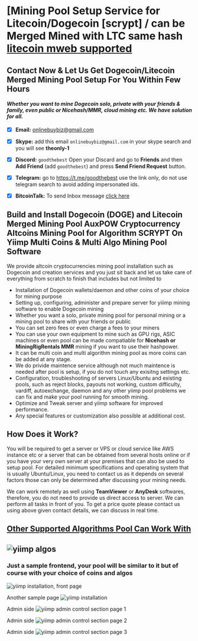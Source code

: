 # [Mining Pool Setup Service for Litecoin/Dogecoin [scrypt] / can be Merged Mined with LTC same hash [litecoin mweb supported](https://github.com/goodthebest/Setup-Dogecoin-Litecoin-Merged-Mining-Pool-for-your-Farm)

## Contact Now & Let Us Get Dogecoin/Litecoin Merged Mining Pool Setup For You Within Few Hours 
#### _Whether you want to mine Dogecoin solo, private with your friends & family, even public or Nicehash/MMR, cloud mining etc. We have solution for all._

- [x]   **Email:**  onlinebuybiz@gmail.com

- [x]  **Skype:**  add this email `onlinebuybiz@gmail.com` in your skype search and you will see **theonly-1**

- [x]  **Discord:** `goodthebest` Open your Discard and go to **Friends** and then **Add Friend** (add `goodthebest`) and press **Send Friend Request** button.

- [x]  **Telegram:** go to https://t.me/goodthebest use the link only, do not use telegram search to avoid adding impersonated ids.

- [x] **BitcoinTalk:** To send Inbox message [click here](https://bitcointalk.org/index.php?action=pm;sa=send;u=1782856)

Build and Install Dogecoin (DOGE) and Litecoin Merged Mining Pool AuxPOW Cryptocurrency Altcoins Mining Pool for Algorithm SCRYPT On Yiimp Multi Coins & Multi Algo Mining Pool Software
----------------

We provide altcoin cryptocurrencies mining pool installation such as Dogecoin and creation services and you just sit back and let us take care of everything from scratch to finish that includes but not limited to 

- Installation of Dogecoin wallets/daemon and other coins of your choice for mining purpose
- Setting up, configuring, administer and prepare server for yiiimp mining software to enable Dogecoin mining
- Whether you want a solo, private mining pool for personal mining or a mining pool to share with your friends or public
- You can set zero fees or even charge a fees to your miners
- You can use your own equipment to mine such as GPU rigs, ASIC machines or even pool can be made compatiable for **Nicehash or MiningRigRentals MMR** mining if you want to use their hashpower.
- It can be multi coin and multi algorithm mining pool as more coins can be added at any stage. 
- We do privide maintence service although not much maintence is needed after pool is setup, if you do not touch any exisitng settings etc.
- Configuration, troubleshooting of servers Linux/Ubuntu and existing pools, such as reject blocks, payouts not working, custom difficulty, vardiff, autoexchange, daemon and any other yiimp pool problems we can fix and make your pool running for smooth mining.
- Optimize and Tweak server and yiimp software for improved performance.
- Any special features or customization also possible at additional cost.

How Does it Work?
----------
You will be required to get a server or VPS or cloud service like AWS instance etc or a server that can be obtained from several hosts online or if you have your very own server at your premises that can also be used to setup pool. For detailed minimum specifications and operating system that is usually Ubuntu/Linux, you need to contact us as it depends on several factors those can only be determined after discussing your mining needs.

We can work remotely as well using **TeamViewer** or **AnyDesk** softwares, therefore, you do not need to provide us direct access to server. We can perform all  tasks in front of you. To get a price quote please contact us using above given contact details, we can discuss in real time.


## [Other Supported Algorithms Pool Can Work With](https://github.com/goodthebest/Install-Setup-Yiimp-Mining-Pool-Software-Ubuntu-Linux)
![yiimp algos](https://www.sohowa.com/images/yiimpalgo.JPG)
-----------

### Just a sample frontend, your pool will be similar to it but of course with your choice of coins and algos

![yiimp installation, front page](https://www.sohowa.com/images/samplepool.jpg)

Another sample page
![yiimp installation](https://www.sohowa.com/images/samplepool2.jpg)

Admin side 
![yiimp admin control section page 1](https://www.sohowa.com/images/admin1.jpg)

Admin side 
![yiimp admin control section page 2](https://www.sohowa.com/images/admin2.jpg)

Admin side 
![yiimp admin control section page 3](https://www.sohowa.com/images/admin3.jpg)
